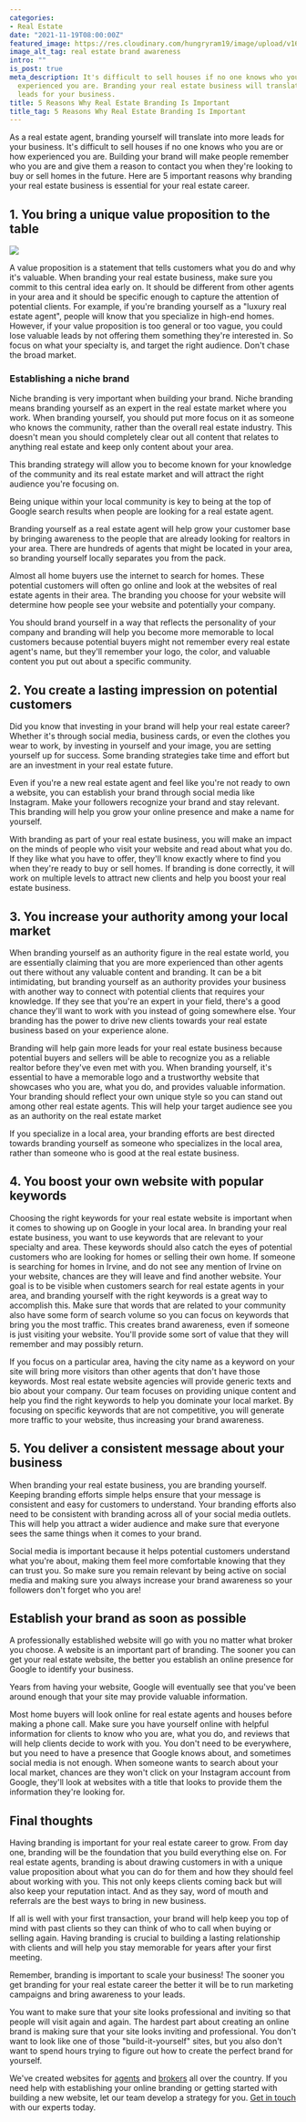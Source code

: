```yaml
---
categories:
- Real Estate
date: "2021-11-19T08:00:00Z"
featured_image: https://res.cloudinary.com/hungryram19/image/upload/v1637389430/hungryram/real-estate-branding_orpo9e.jpg
image_alt_tag: real estate brand awareness
intro: ""
is_post: true
meta_description: It's difficult to sell houses if no one knows who you are or how
  experienced you are. Branding your real estate business will translate into more
  leads for your business.
title: 5 Reasons Why Real Estate Branding Is Important
title_tag: 5 Reasons Why Real Estate Branding Is Important
---
```

As a real estate agent, branding yourself will translate into more leads for your business. It's difficult to sell houses if no one knows who you are or how experienced you are. Building your brand will make people remember who you are and give them a reason to contact you when they're looking to buy or sell homes in the future. Here are 5 important reasons why branding your real estate business is essential for your real estate career.

## 1. You bring a unique value proposition to the table

![](https://res.cloudinary.com/hungryram19/image/upload/v1637389643/hungryram/what-makes-you-unique_litql9.jpg)

A value proposition is a statement that tells customers what you do and why it's valuable. When branding your real estate business, make sure you commit to this central idea early on. It should be different from other agents in your area and it should be specific enough to capture the attention of potential clients. For example, if you're branding yourself as a "luxury real estate agent", people will know that you specialize in high-end homes. However, if your value proposition is too general or too vague, you could lose valuable leads by not offering them something they're interested in. So focus on what your specialty is, and target the right audience. Don't chase the broad market.

### Establishing a niche brand

Niche branding is very important when building your brand. Niche branding means branding yourself as an expert in the real estate market where you work. When branding yourself, you should put more focus on it as someone who knows the community, rather than the overall real estate industry. This doesn't mean you should completely clear out all content that relates to anything real estate and keep only content about your area.

This branding strategy will allow you to become known for your knowledge of the community and its real estate market and will attract the right audience you're focusing on.

Being unique within your local community is key to being at the top of Google search results when people are looking for a real estate agent.

Branding yourself as a real estate agent will help grow your customer base by bringing awareness to the people that are already looking for realtors in your area. There are hundreds of agents that might be located in your area, so branding yourself locally separates you from the pack.

Almost all home buyers use the internet to search for homes. These potential customers will often go online and look at the websites of real estate agents in their area. The branding you choose for your website will determine how people see your website and potentially your company.

You should brand yourself in a way that reflects the personality of your company and branding will help you become more memorable to local customers because potential buyers might not remember every real estate agent's name, but they'll remember your logo, the color, and valuable content you put out about a specific community.

## 2. You create a lasting impression on potential customers

Did you know that investing in your brand will help your real estate career? Whether it's through social media, business cards, or even the clothes you wear to work, by investing in yourself and your image, you are setting yourself up for success. Some branding strategies take time and effort but are an investment in your real estate future.

Even if you're a new real estate agent and feel like you're not ready to own a website, you can establish your brand through social media like Instagram. Make your followers recognize your brand and stay relevant. This branding will help you grow your online presence and make a name for yourself.

With branding as part of your real estate business, you will make an impact on the minds of people who visit your website and read about what you do. If they like what you have to offer, they'll know exactly where to find you when they're ready to buy or sell homes. If branding is done correctly, it will work on multiple levels to attract new clients and help you boost your real estate business.

## 3. You increase your authority among your local market

When branding yourself as an authority figure in the real estate world, you are essentially claiming that you are more experienced than other agents out there without any valuable content and branding. It can be a bit intimidating, but branding yourself as an authority provides your business with another way to connect with potential clients that requires your knowledge. If they see that you're an expert in your field, there's a good chance they'll want to work with you instead of going somewhere else. Your branding has the power to drive new clients towards your real estate business based on your experience alone.

Branding will help gain more leads for your real estate business because potential buyers and sellers will be able to recognize you as a reliable realtor before they've even met with you. When branding yourself, it's essential to have a memorable logo and a trustworthy website that showcases who you are, what you do, and provides valuable information. Your branding should reflect your own unique style so you can stand out among other real estate agents. This will help your target audience see you as an authority on the real estate market

If you specialize in a local area, your branding efforts are best directed towards branding yourself as someone who specializes in the local area, rather than someone who is good at the real estate business.

## 4. You boost your own website with popular keywords

Choosing the right keywords for your real estate website is important when it comes to showing up on Google in your local area. In branding your real estate business, you want to use keywords that are relevant to your specialty and area. These keywords should also catch the eyes of potential customers who are looking for homes or selling their own home. If someone is searching for homes in Irvine, and do not see any mention of Irvine on your website, chances are they will leave and find another website. Your goal is to be visible when customers search for real estate agents in your area, and branding yourself with the right keywords is a great way to accomplish this. Make sure that words that are related to your community also have some form of search volume so you can focus on keywords that bring you the most traffic. This creates brand awareness, even if someone is just visiting your website. You'll provide some sort of value that they will remember and may possibly return.

If you focus on a particular area, having the city name as a keyword on your site will bring more visitors than other agents that don't have those keywords. Most real estate website agencies will provide generic texts and bio about your company. Our team focuses on providing unique content and help you find the right keywords to help you dominate your local market. By focusing on specific keywords that are not competitive, you will generate more traffic to your website, thus increasing your brand awareness.

## 5. You deliver a consistent message about your business

When branding your real estate business, you are branding yourself. Keeping branding efforts simple helps ensure that your message is consistent and easy for customers to understand. Your branding efforts also need to be consistent with branding across all of your social media outlets. This will help you attract a wider audience and make sure that everyone sees the same things when it comes to your brand.

Social media is important because it helps potential customers understand what you're about, making them feel more comfortable knowing that they can trust you. So make sure you remain relevant by being active on social media and making sure you always increase your brand awareness so your followers don't forget who you are!

## Establish your brand as soon as possible

A professionally established website will go with you no matter what broker you choose. A website is an important part of branding. The sooner you can get your real estate website, the better you establish an online presence for Google to identify your business.

Years from having your website, Google will eventually see that you've been around enough that your site may provide valuable information.

Most home buyers will look online for real estate agents and houses before making a phone call. Make sure you have yourself online with helpful information for clients to know who you are, what you do, and reviews that will help clients decide to work with you. You don't need to be everywhere, but you need to have a presence that Google knows about, and sometimes social media is not enough. When someone wants to search about your local market, chances are they won't click on your Instagram account from Google, they'll look at websites with a title that looks to provide them the information they're looking for.

## Final thoughts

Having branding is important for your real estate career to grow. From day one, branding will be the foundation that you build everything else on. For real estate agents, branding is about drawing customers in with a unique value proposition about what you can do for them and how they should feel about working with you. This not only keeps clients coming back but will also keep your reputation intact. And as they say, word of mouth and referrals are the best ways to bring in new business.

If all is well with your first transaction, your brand will help keep you top of mind with past clients so they can think of who to call when buying or selling again. Having branding is crucial to building a lasting relationship with clients and will help you stay memorable for years after your first meeting.

Remember, branding is important to scale your business! The sooner you get branding for your real estate career the better it will be to run marketing campaigns and bring awareness to your leads.

You want to make sure that your site looks professional and inviting so that people will visit again and again. The hardest part about creating an online brand is making sure that your site looks inviting and professional. You don't want to look like one of those "build-it-yourself" sites, but you also don't want to spend hours trying to figure out how to create the perfect brand for yourself.

We've created websites for [agents](https://www.hungryram.com/services/agent-idx-websites/) and [brokers](/services/broker-idx-websites/) all over the country. If you need help with establishing your online branding or getting started with building a new website, let our team develop a strategy for you. [Get in touch](/contact) with our experts today.